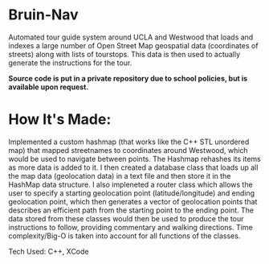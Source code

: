 # Bruin-Nav
Automated tour guide system around UCLA and Westwood that loads and indexes a large number of Open Street Map geospatial data (coordinates of streets) along with lists of tourstops. This data is then used to actually generate the instructions for the tour. 

**Source code is put in a private repository due to school policies, but is available upon request.**


# How It's Made:
Implemented a custom hashmap (that works like the C++ STL unordered map) that mapped streetnames to coordinates around Westwood, which would be used to navigate between points. The Hashmap rehashes its items as more data is added to it. I then created a database class that loads up all the map data (geolocation data) in a text file and then store it in the HashMap data structure. I also impleneted a router class which allows the user to specify a starting geolocation point (latitude/longitude) and ending geolocation point, which then generates a vector of geolocation points that describes an efficient path from the starting point to the ending point. The data stored from these classes would then be used to produce the tour instructions to follow, providing commentary and walking directions. Time complexity/Big-O is taken into account for all functions of the classes. 
  
Tech Used: C++, XCode
